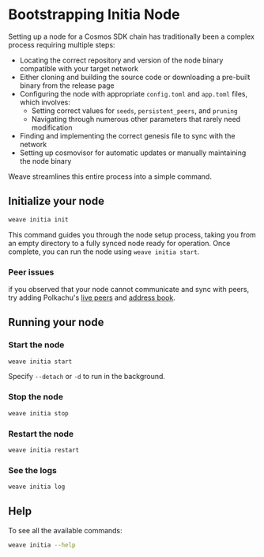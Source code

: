 # Bootstrapping Initia Node

Setting up a node for a Cosmos SDK chain has traditionally been a complex process requiring multiple steps:
- Locating the correct repository and version of the node binary compatible with your target network
- Either cloning and building the source code or downloading a pre-built binary from the release page
- Configuring the node with appropriate `config.toml` and `app.toml` files, which involves:
    - Setting correct values for `seeds`, `persistent_peers`, and `pruning`
    - Navigating through numerous other parameters that rarely need modification
- Finding and implementing the correct genesis file to sync with the network
- Setting up cosmovisor for automatic updates or manually maintaining the node binary

Weave streamlines this entire process into a simple command.

## Initialize your node

```bash
weave initia init
```
This command guides you through the node setup process, taking you from an empty directory to a fully synced node ready for operation.
Once complete, you can run the node using `weave initia start`.

### Peer issues
if you observed that your node cannot communicate and sync with peers, try adding Polkachu's [live peers](https://polkachu.com/testnets/initia/peers) and [address book](https://polkachu.com/testnets/initia/addrbooks).

## Running your node

### Start the node

```bash
weave initia start
```
Specify `--detach` or `-d` to run in the background.

### Stop the node

```bash
weave initia stop
```

### Restart the node

```bash
weave initia restart
```

### See the logs

```bash
weave initia log
```

## Help

To see all the available commands: 
```bash
weave initia --help
```
